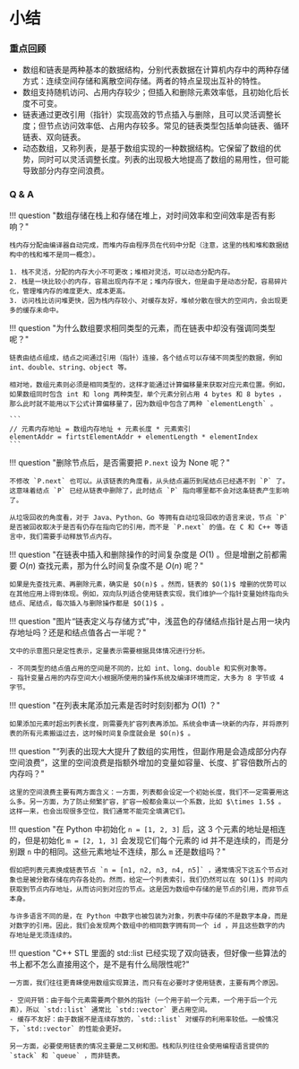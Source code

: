 # 小结

### 重点回顾

- 数组和链表是两种基本的数据结构，分别代表数据在计算机内存中的两种存储方式：连续空间存储和离散空间存储。两者的特点呈现出互补的特性。
- 数组支持随机访问、占用内存较少；但插入和删除元素效率低，且初始化后长度不可变。
- 链表通过更改引用（指针）实现高效的节点插入与删除，且可以灵活调整长度；但节点访问效率低、占用内存较多。常见的链表类型包括单向链表、循环链表、双向链表。
- 动态数组，又称列表，是基于数组实现的一种数据结构。它保留了数组的优势，同时可以灵活调整长度。列表的出现极大地提高了数组的易用性，但可能导致部分内存空间浪费。

### Q & A

!!! question "数组存储在栈上和存储在堆上，对时间效率和空间效率是否有影响？"

    栈内存分配由编译器自动完成，而堆内存由程序员在代码中分配（注意，这里的栈和堆和数据结构中的栈和堆不是同一概念）。

    1. 栈不灵活，分配的内存大小不可更改；堆相对灵活，可以动态分配内存。
    2. 栈是一块比较小的内存，容易出现内存不足；堆内存很大，但是由于是动态分配，容易碎片化，管理堆内存的难度更大、成本更高。
    3. 访问栈比访问堆更快，因为栈内存较小、对缓存友好，堆帧分散在很大的空间内，会出现更多的缓存未命中。

!!! question "为什么数组要求相同类型的元素，而在链表中却没有强调同类型呢？"

    链表由结点组成，结点之间通过引用（指针）连接，各个结点可以存储不同类型的数据，例如 int、double、string、object 等。

    相对地，数组元素则必须是相同类型的，这样才能通过计算偏移量来获取对应元素位置。例如，如果数组同时包含 int 和 long 两种类型，单个元素分别占用 4 bytes 和 8 bytes ，那么此时就不能用以下公式计算偏移量了，因为数组中包含了两种 `elementLength` 。

    ```
    // 元素内存地址 = 数组内存地址 + 元素长度 * 元素索引
    elementAddr = firtstElementAddr + elementLength * elementIndex
    ```

!!! question "删除节点后，是否需要把 `P.next` 设为 $\text{None}$ 呢？"

    不修改 `P.next` 也可以。从该链表的角度看，从头结点遍历到尾结点已经遇不到 `P` 了。这意味着结点 `P` 已经从链表中删除了，此时结点 `P` 指向哪里都不会对这条链表产生影响了。

    从垃圾回收的角度看，对于 Java、Python、Go 等拥有自动垃圾回收的语言来说，节点 `P` 是否被回收取决于是否有仍存在指向它的引用，而不是 `P.next` 的值。在 C 和 C++ 等语言中，我们需要手动释放节点内存。

!!! question "在链表中插入和删除操作的时间复杂度是 $O(1)$ 。但是增删之前都需要 $O(n)$ 查找元素，那为什么时间复杂度不是 $O(n)$ 呢？"

    如果是先查找元素、再删除元素，确实是 $O(n)$ 。然而，链表的 $O(1)$ 增删的优势可以在其他应用上得到体现。例如，双向队列适合使用链表实现，我们维护一个指针变量始终指向头结点、尾结点，每次插入与删除操作都是 $O(1)$ 。

!!! question "图片“链表定义与存储方式”中，浅蓝色的存储结点指针是占用一块内存地址吗？还是和结点值各占一半呢？"

    文中的示意图只是定性表示，定量表示需要根据具体情况进行分析。

    - 不同类型的结点值占用的空间是不同的，比如 int、long、double 和实例对象等。
    - 指针变量占用的内存空间大小根据所使用的操作系统及编译环境而定，大多为 8 字节或 4 字节。

!!! question "在列表末尾添加元素是否时时刻刻都为 $O(1)$ ？"

    如果添加元素时超出列表长度，则需要先扩容列表再添加。系统会申请一块新的内存，并将原列表的所有元素搬运过去，这时候时间复杂度就会是 $O(n)$ 。

!!! question "“列表的出现大大提升了数组的实用性，但副作用是会造成部分内存空间浪费”，这里的空间浪费是指额外增加的变量如容量、长度、扩容倍数所占的内存吗？"

    这里的空间浪费主要有两方面含义：一方面，列表都会设定一个初始长度，我们不一定需要用这么多。另一方面，为了防止频繁扩容，扩容一般都会乘以一个系数，比如 $\times 1.5$ 。这样一来，也会出现很多空位，我们通常不能完全填满它们。

!!! question "在 Python 中初始化 `n = [1, 2, 3]` 后，这 3 个元素的地址是相连的，但是初始化 `m = [2, 1, 3]` 会发现它们每个元素的 id 并不是连续的，而是分别跟 `n` 中的相同。这些元素地址不连续，那么 `m` 还是数组吗？"

    假如把列表元素换成链表节点 `n = [n1, n2, n3, n4, n5]` ，通常情况下这五个节点对象也是被分散存储在内存各处的。然而，给定一个列表索引，我们仍然可以在 $O(1)$ 时间内获取到节点内存地址，从而访问到对应的节点。这是因为数组中存储的是节点的引用，而非节点本身。

    与许多语言不同的是，在 Python 中数字也被包装为对象，列表中存储的不是数字本身，而是对数字的引用。因此，我们会发现两个数组中的相同数字拥有同一个 id ，并且这些数字的内存地址是无须连续的。

!!! question "C++ STL 里面的 std::list 已经实现了双向链表，但好像一些算法的书上都不怎么直接用这个，是不是有什么局限性呢?"

    一方面，我们往往更青睐使用数组实现算法，而只有在必要时才使用链表，主要有两个原因。
    
    - 空间开销：由于每个元素需要两个额外的指针（一个用于前一个元素，一个用于后一个元素），所以 `std::list` 通常比 `std::vector` 更占用空间。
    - 缓存不友好：由于数据不是连续存放的，`std::list` 对缓存的利用率较低。一般情况下，`std::vector` 的性能会更好。

    另一方面，必要使用链表的情况主要是二叉树和图。栈和队列往往会使用编程语言提供的 `stack` 和 `queue` ，而非链表。
